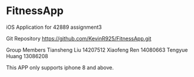 # FitnessApp
iOS Application for 42889 assignment3

Git Repository
https://github.com/KevinR925/FitnessApp.git

Group Members
Tiansheng Liu 14207512
Xiaofeng Ren  14080663
Tengyue Huang 13086208

This APP only supports iphone 8 and above.
